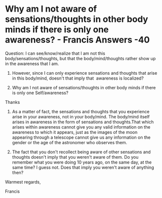 # Why am I not aware of sensations/thoughts in other body minds if there is only one awareness? - Francis Answers -40




Question: I can see/know/realize that I am not this body/sensations/thoughts, but that the body/mind/thoughts rather show up in the awareness that I am.&nbsp;

1. However, since I can only experience sensations and thoughts that arise in this body/mind, doesn't that imply that &nbsp;awareness is localized?&nbsp;

2. Why am I not aware of sensations/thoughts in other body minds if there is only one Self/awareness?&nbsp;



  








Thanks

1. As a matter of fact, the sensations and thoughts that you experience arise in your awareness, not in your body/mind. The body/mind itself arises in awareness in the form of sensations and thoughts.That which arises within awareness cannot give you any valid information on the awareness to which it appears, just as the images of the moon appearing through a telescope cannot give us any information on the gender or the age of the astronomer who observes them.

2. The fact that you don't recollect being aware of other sensations and thoughts doesn't imply that you weren't aware of them. Do you remember what you were doing 10 years ago, on the same day, at the same time? I guess not. Does that imply you weren't aware of anything then?

Warmest regards,

Francis




